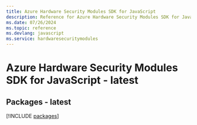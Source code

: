 ```yaml
---
title: Azure Hardware Security Modules SDK for JavaScript
description: Reference for Azure Hardware Security Modules SDK for JavaScript
ms.date: 07/26/2024
ms.topic: reference
ms.devlang: javascript
ms.service: hardwaresecuritymodules
---
```

# Azure Hardware Security Modules SDK for JavaScript - latest
## Packages - latest
[!INCLUDE [packages](hardware-security-modules-index.md)]